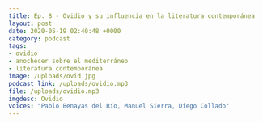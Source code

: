 ```yaml
---
title: Ep. 8 - Ovidio y su influencia en la literatura contemporánea
layout: post
date: 2020-05-19 02:40:48 +0000
category: podcast
tags:
- ovidio
- anochecer sobre el mediterráneo
- literatura contemporánea
image: /uploads/ovid.jpg
podcast_link: /uploads/ovidio.mp3
file: /uploads/ovidio.mp3
imgdesc: Ovidio
voices: "Pablo Benayas del Río, Manuel Sierra, Diego Collado"
---
```


